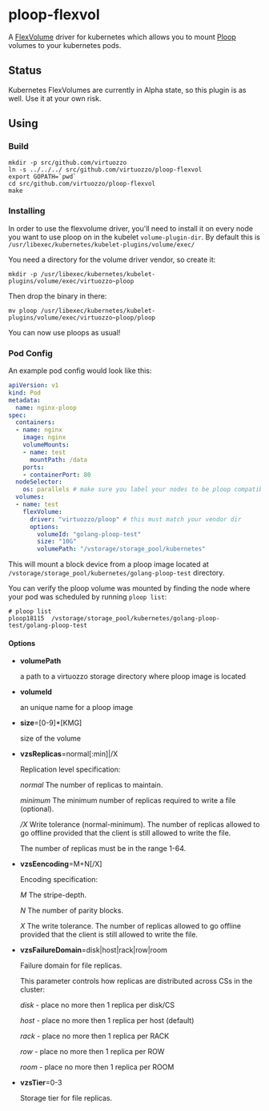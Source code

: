 # ploop-flexvol

A [FlexVolume](https://github.com/kubernetes/kubernetes/blob/master/examples/volumes/flexvolume/README.md) driver for kubernetes which allows you to mount [Ploop](https://openvz.org/Man/ploop.8) volumes to your kubernetes pods.

## Status

Kubernetes FlexVolumes are currently in Alpha state, so this plugin is as well. Use it at your own risk.

## Using

### Build

```
mkdir -p src/github.com/virtuozzo
ln -s ../../../ src/github.com/virtuozzo/ploop-flexvol
export GOPATH=`pwd`
cd src/github.com/virtuozzo/ploop-flexvol
make
```

### Installing

In order to use the flexvolume driver, you'll need to install it on every node you want to use ploop on in the kubelet `volume-plugin-dir`. By default this is `/usr/libexec/kubernetes/kubelet-plugins/volume/exec/`

You need a directory for the volume driver vendor, so create it:

```
mkdir -p /usr/libexec/kubernetes/kubelet-plugins/volume/exec/virtuozzo~ploop
```

Then drop the binary in there:

```
mv ploop /usr/libexec/kubernetes/kubelet-plugins/volume/exec/virtuozzo~ploop/ploop
```

You can now use ploops as usual!

### Pod Config

An example pod config would look like this:

```yaml
apiVersion: v1
kind: Pod
metadata:
  name: nginx-ploop
spec:
  containers:
  - name: nginx
    image: nginx
    volumeMounts:
    - name: test
      mountPath: /data
    ports:
    - containerPort: 80
  nodeSelector:
    os: parallels # make sure you label your nodes to be ploop compatible 
  volumes:
  - name: test
    flexVolume:
      driver: "virtuozzo/ploop" # this must match your vendor dir
      options:
        volumeId: "golang-ploop-test"
        size: "10G"
        volumePath: "/vstorage/storage_pool/kubernetes"
```

This will mount a block device from a ploop image located at `/vstorage/storage_pool/kubernetes/golang-ploop-test` directory.

You can verify the ploop volume was mounted by finding the node where your pod was scheduled by running `ploop list`:

```
# ploop list
ploop18115  /vstorage/storage_pool/kubernetes/golang-ploop-test/golang-ploop-test
```

#### Options
* **volumePath**

  a path to a virtuozzo storage directory where ploop image is located
* **volumeId**

   an unique name for a ploop image
* **size**=[0-9]*[KMG]

   size of the volume

* **vzsReplicas**=normal[:min]|/X

     Replication level specification:

     _normal_   The number of replicas to maintain.

     _minimum_  The minimum number of replicas required to write a file (optional).

     _/X_       Write tolerance (normal-minimum). The number of replicas allowed to go offline
                 provided that the client is still allowed to write the file.

     The number of replicas must be in the range 1-64.

* **vzsEencoding**=M+N[/X]

     Encoding specification:

     _M_   The stripe-depth.

     _N_   The number of parity blocks.

     _X_   The write tolerance. The number of replicas allowed to go offline
                 provided that the client is still allowed to write the file.

* **vzsFailureDomain**=disk|host|rack|row|room

    Failure domain for file replicas.

    This parameter controls how replicas are distributed across CSs in the cluster:

    _disk_ - place no more then 1 replica per disk/CS

    _host_ - place no more then 1 replica per host (default)

    _rack_ - place no more then 1 replica per RACK

    _row_  - place no more then 1 replica per ROW

    _room_ - place no more then 1 replica per ROOM

* **vzsTier**=0-3

     Storage tier for file replicas.

